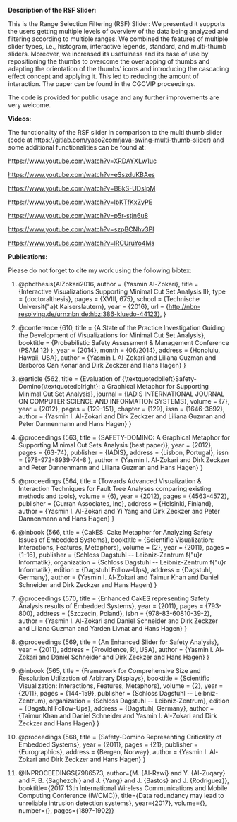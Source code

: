 **Description of the RSF Slider:**

This is the Range Selection Filtering (RSF) Slider:
We presented it supports the users getting multiple levels of overview of the data being analyzed and filtering according to multiple ranges.
We combined the features of multiple slider types, i.e., histogram, interactive legends, standard, and multi-thumb sliders.
Moreover, we increased its usefulness and its ease of use by repositioning the thumbs to overcome the overlapping of thumbs and adapting 
the orientation of the thumbs’ icons and introducing the cascading effect concept and applying it. This led to reducing the amount of interaction.
The paper can be found in the CGCVIP proceedings.


The code is provided for public usage and any further improvements are very welcome.

**Videos:**

The functionality of the RSF slider in comparison to the multi thumb slider (code at https://gitlab.com/yaso2com/java-swing-multi-thumb-slider) and some additional functionalities can be found at: 

https://www.youtube.com/watch?v=XRDAYXLw1uc

https://www.youtube.com/watch?v=eSszduKBAes

https://www.youtube.com/watch?v=B8kS-UDsIpM

https://www.youtube.com/watch?v=lbKTfKxZyPE

https://www.youtube.com/watch?v=p5r-stjn6u8

https://www.youtube.com/watch?v=szpBCNhv3PI

https://www.youtube.com/watch?v=lRCUruYo4Ms


**Publications:**

Please do not forget to cite my work using the following bibtex:


1. @phdthesis{AlZokari2016,
  author      = {Yasmin Al-Zokari},
  title       = {Interactive Visualizations Supporting Minimal Cut Set Analysis II},
  type        = {doctoralthesis},
  pages       = {XVIII, 675},
  school      = {Technische Universit{\"a}t Kaiserslautern},
  year        = {2016},
  url  = {http://nbn-resolving.de/urn:nbn:de:hbz:386-kluedo-44123},
}


2.  @conference {610,
	title = {A State of the Practice Investigation Guiding the Development of Visualizations for Minimal Cut Set Analysis},
	booktitle = {Probabilistic Safety Assessment \& Management Conference (PSAM 12) },
	year = {2014},
	month = {06/2014},
	address = {Honolulu, Hawaii, USA},
	author = {Yasmin I. Al-Zokari and Liliana Guzman and Barboros Can Konar and Dirk Zeckzer and Hans Hagen}
}


3.  @article {562,
	title = {Evaluation of {\textquotedblleft}Safety-Domino{\textquotedblright}: a Graphical Metaphor for Supporting Minimal Cut Set Analysis},
	journal = {IADIS INTERNATIONAL JOURNAL ON COMPUTER SCIENCE AND INFORMATION SYSTEMS},
	volume = {7},
	year = {2012},
	pages = {129-151},
	chapter = {129},
	issn = {1646-3692},
	author = {Yasmin I. Al-Zokari and Dirk Zeckzer and Liliana Guzman and Peter Dannenmann and Hans Hagen}
}


4.  @proceedings {563,
	title = {SAFETY-DOMINO: A Graphical Metaphor for Supporting Minimal Cut Sets Analysis (best paper)},
	year = {2012},
	pages = {63-74},
	publisher = {IADIS},
	address = {Lisbon, Portugal},
	issn = {978-972-8939-74-8 },
	author = {Yasmin I. Al-Zokari and Dirk Zeckzer and Peter Dannenmann and Liliana Guzman and Hans Hagen}
}


5.  @proceedings {564,
	title = {Towards Advanced Visualization \& Interaction Techniques for Fault Tree Analyses comparing existing methods and tools},
	volume = {6},
	year = {2012},
	pages = {4563-4572},
	publisher = {Curran Associates, Inc},
	address = {Helsinki, Finland},
	author = {Yasmin I. Al-Zokari and Yi Yang and Dirk Zeckzer and Peter Dannenmann and Hans Hagen}
}


6.  @inbook {566,
	title = {CakES: Cake Metaphor for Analyzing Safety Issues of Embedded Systems},
	booktitle = {Scientific Visualization: Interactions, Features, Metaphors},
	volume = {2},
	year = {2011},
	pages = {1-16},
	publisher = {Schloss Dagstuhl -- Leibniz-Zentrum f{\"u}r Informatik},
	organization = {Schloss Dagstuhl -- Leibniz-Zentrum f{\"u}r Informatik},
	edition = {Dagstuhl Follow-Ups},
	address = {Dagstuhl, Germany},
	author = {Yasmin I. Al-Zokari and Taimur Khan and Daniel Schneider and Dirk Zeckzer and Hans Hagen}
}


7.  @proceedings {570,
	title = {Enhanced CakES representing Safety Analysis results of Embedded Systems},
	year = {2011},
	pages = {793-800},
	address = {Szczecin, Poland},
	isbn = {978-83-60810-39-2},
	author = {Yasmin I. Al-Zokari and Daniel Schneider and Dirk Zeckzer and Liliana Guzman and Yarden Livnat and Hans Hagen}
}


8.  @proceedings {569,
	title = {An Enhanced Slider for Safety Analysis},
	year = {2011},
	address = {Providence, RI, USA},
	author = {Yasmin I. Al-Zokari and Daniel Schneider and Dirk Zeckzer and Hans Hagen}
}


9.  @inbook {565,
	title = {Framework for Comprehensive Size and Resolution Utilization of Arbitrary Displays},
	booktitle = {Scientific Visualization: Interactions, Features, Metaphors},
	volume = {2},
	year = {2011},
	pages = {144-159},
	publisher = {Schloss Dagstuhl -- Leibniz-Zentrum},
	organization = {Schloss Dagstuhl -- Leibniz-Zentrum},
	edition = {Dagstuhl Follow-Ups},
	address = {Dagstuhl, Germany},
	author = {Taimur Khan and Daniel Schneider and Yasmin I. Al-Zokari and Dirk Zeckzer and Hans Hagen}
}


10. @proceedings {568,
	title = {Safety-Domino Representing Criticality of Embedded Systems},
	year = {2011},
	pages = {21},
	publisher = {Eurographics},
	address = {Bergen, Norway},
	author = {Yasmin I. Al-Zokari and Dirk Zeckzer and Hans Hagen}
}


11. @INPROCEEDINGS{7986573,
  author={M. {Al-Rawi} and Y. {Al-Zuqary} and F. B. {Saghezchi} and J. {Yang} and J. {Bastos} and J. {Rodriguez}},
  booktitle={2017 13th International Wireless Communications and Mobile Computing Conference (IWCMC)}, 
  title={Data redundancy may lead to unreliable intrusion detection systems}, 
  year={2017},
  volume={},
  number={},
  pages={1897-1902}}